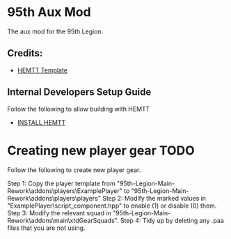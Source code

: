# 95th Aux Mod
The aux mod for the 95th Legion.

## Credits:
- [HEMTT Template](https://github.com/TACHarsis/hemtt-mod-template)

## Internal Developers Setup Guide
Follow the following to allow building with HEMTT

- [INSTALL HEMTT](https://brettmayson.github.io/HEMTT/installation.html)

# Creating new player gear TODO
Follow the following to create new player gear.

Step 1: Copy the player template from "95th-Legion-Main-Rework\addons\players\ExamplePlayer" to "95th-Legion-Main-Rework\addons\players\players"
Step 2: Modify the marked values in "ExamplePlayer\script_component.hpp" to enable (1) or disable (0) them.
Step 3: Modify the relevant squad in "95th-Legion-Main-Rework\addons\main\xtdGearSquads".
Step 4: Tidy up by deleting any .paa files that you are not using.